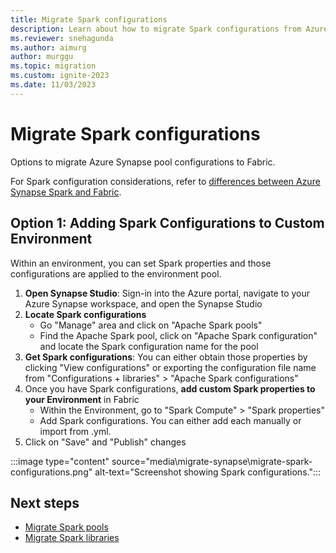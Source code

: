```yaml
---
title: Migrate Spark configurations
description: Learn about how to migrate Spark configurations from Azure Synapse Spark to Fabric.
ms.reviewer: snehagunda
ms.author: aimurg
author: murggu
ms.topic: migration
ms.custom: ignite-2023
ms.date: 11/03/2023
---
```


# Migrate Spark configurations

Options to migrate Azure Synapse pool configurations to Fabric.

For Spark configuration considerations, refer to [differences between Azure Synapse Spark and Fabric](NEEDLINK).

## Option 1: Adding Spark Configurations to Custom Environment

Within an environment, you can set Spark properties and those configurations are applied to the environment pool.

1.	**Open Synapse Studio**: Sign-in into the Azure portal, navigate to your Azure Synapse workspace, and open the Synapse Studio
1.	**Locate Spark configurations**
    * Go "Manage" area and click on "Apache Spark pools"
    * Find the Apache Spark pool, click on "Apache Spark configuration" and locate the Spark configuration name for the pool
1.	**Get Spark configurations**: You can either obtain those properties by clicking "View configurations" or exporting the configuration file name from "Configurations + libraries" > "Apache Spark configurations"
1.	Once you have Spark configurations, **add custom Spark properties to your Environment** in Fabric
    * Within the Environment, go to "Spark Compute" > "Spark properties"
    * Add Spark configurations. You can either add each manually or import from .yml.
1.	Click on "Save" and "Publish" changes

:::image type="content" source="media\migrate-synapse\migrate-spark-configurations.png" alt-text="Screenshot showing Spark configurations.":::

## Next steps

- [Migrate Spark pools](migrate-synapse-spark-pools.md)
- [Migrate Spark libraries](migrate-synapse-spark-libraries.md)
